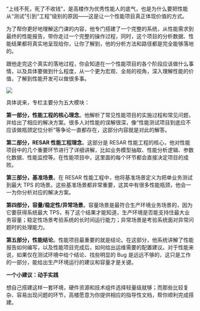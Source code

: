 “上线不死，死了不收钱”，是高楼作为优秀性能人的底气，也是为什么要把性能从“测试”引到“工程”级别的原因——这是让一个性能项目真正体现价值的方式。

为了帮你更好地理解这门课的内容，他专门搭建了一个完整的系统，从性能需求到最终的性能报告，带你走过一个完整的操作过程，同时，这个项目的分析数据、性能结果都将真实地呈现给你，让你了解到，他的分析方法和路径都是完全能够落地的。

跟他走完这个真实的落地过程，你会知道在一个性能项目的各个阶段应该做什么事情，以及具体要做到什么程度，从一个更为宏观、全局的视角，深入理解性能的价值，了解到性能开发可以做很多事。

![](https://static001.geekbang.org/resource/image/62/65/62f159d7c47716a3cd433833fb555d65.jpg)

具体说来，专栏主要分为五大模块：

**第一部分，性能工程的核心理念**。他解析了常见性能项目的实施过程和常见问题，并给出了相应的解决方案。很多人对性能的误解很深，像“性能测试项目到底应不应该做瓶颈定位分析”等争论一直都存在，这部分内容就是对此的解答。

**第二部分，RESAR 性能工程理念**。这部分是 RESAR 性能工程的核心，他对性能项目中的几个重要环节进行了详细讲解，比如业务模型抽取、性能分析逻辑、参数化数据、性能监控等。在性能项目中，这里面的每个环节都会直接决定项目的成败。

**第三部分，基准场景**。在 RESAR 性能工程中，他将基准场景定义为把单业务测试到最大 TPS 的场景。这些基准场景都非常重要，这其中有很多性能瓶颈，他会一一为你分析对应的解决方案。

**第四部分，容量/稳定性/异常场景**。容量场景是最符合生产环境业务场景的，因为它要获得系统最大 TPS，有了这个结果才能知道，生产环境是否能支持住最大业务容量；稳定性场景考验系统的长时间运行能力；异常场景是考验系统面对异常问题时的处理能力。

**第五部分，性能结论**。性能项目最重要的就是结论。在这部分，他系统讲解了性能报告如何编写，以及性能项目完成后，如何给出运维需要的配置建议。对于性能来说，如果仅在测试环境中给个结论、找些明显的 Bug 是远远不够的，这只是工作的一部分，能给出生产环境运行的建议和容量才是关键。

**一个小建议：动手实践**

想自己搭建这样一套环境，硬件资源和技术组件选择轻量级就够；而那些比较复杂、容易出现问题的环节，高楼愿意为你提供相应的指导性文档，帮你顺利完成搭建。